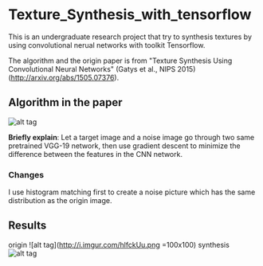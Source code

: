 # Texture_Synthesis_with_tensorflow
This is an undergraduate research project that try to synthesis textures by using convolutional nerual networks with toolkit Tensorflow.

The algorithm and the origin paper is from "Texture Synthesis Using Convolutional Neural Networks" (Gatys et al., NIPS 2015) (http://arxiv.org/abs/1505.07376).

## Algorithm in the paper
![alt tag](http://i.imgur.com/r0sHxNs.png)

**Briefly explain**: Let a target image and a noise image go through two same pretrained VGG-19 network, then use gradient descent to minimize the difference between the features in the CNN network.

### Changes
I use histogram matching first to create a noise picture which has the same distribution as the origin image.

## Results

origin ![alt tag](http://i.imgur.com/hlfckUu.png =100x100) synthesis ![alt tag](http://i.imgur.com/s3zyPM7.png)
